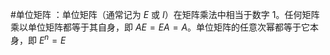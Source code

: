 #单位矩阵 ：单位矩阵（通常记为 $E$ 或 $I$）在矩阵乘法中相当于数字 1。任何矩阵乘以单位矩阵都等于其自身，即 $AE = EA = A$。单位矩阵的任意次幂都等于它本身，即 $E^n = E$